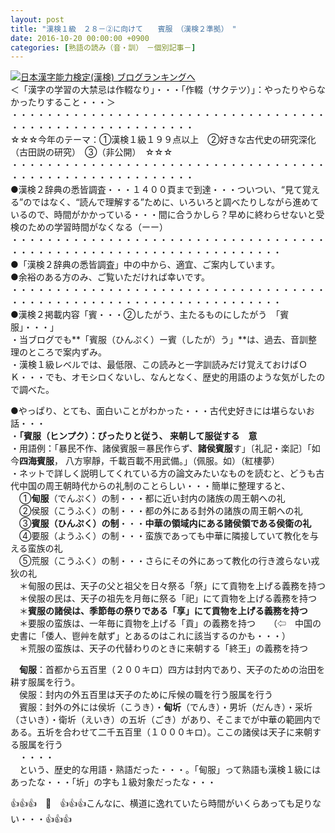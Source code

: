 ```yaml
---
layout: post
title: "漢検１級　２８－②に向けて　　賓服　（漢検２準拠）　"
date: 2016-10-20 00:00:00 +0900
categories: [熟語の読み（音・訓）　－個別記事－]
---
```


[![](/syuusyuu9701/assets/images/漢検１級-２８－②に向けて-賓服-（漢検２準拠）--br_c_3028_1.gif)](http://blog.with2.net/link.php?1659096:3028 "日本漢字能力検定(漢検) ブログランキングへ")[日本漢字能力検定(漢検) ブログランキングへ](http://blog.with2.net/link.php?1659096:3028)  
＜「漢字の学習の大禁忌は作輟なり」・・・「作輟（サクテツ）」：やったりやらなかったりすること・・・＞  
・・・・・・・・・・・・・・・・・・・・・・・・・・・・・・・・・・・・・・・・・・・・・・・・・・・・・・・・・  
☆☆☆今年のテーマ：①漢検１級１９９点以上　②好きな古代史の研究深化（古田説の研究）　③（非公開）　☆☆☆　　  
・・・・・・・・・・・・・・・・・・・・・・・・・・・・・・・・・・・・・・・・・・・・・・・・・・・・・・・・・  
●漢検２辞典の悉皆調査・・・１４００頁まで到達・・・ついつい、“見て覚える”のではなく、“読んで理解する”ために、いろいろと調べたりしながら進めているので、時間がかかっている・・・間に合うかしら？早めに終わらせないと受検のための学習時間がなくなる（ーー）  
・・・・・・・・・・・・・・・・・・・・・・・・・・・・・・・・・・・・・・・・・・・・・・・・・・・・・・・・・・・・・・・・・・・  
●「漢検２辞典の悉皆調査」中の中から、適宜、ご案内しています。  
●余裕のある方のみ、ご覧いただければ幸いです。  
・・・・・・・・・・・・・・・・・・・・・・・・・・・・・・・・・・・・・・・・・・・・・・・・・・・・・・・・・・・・・・・・・・・  
●漢検２掲載内容「賓・・・②したがう、主たるものにしたがう　「賓服」・・・」  
・当ブログでも**「賓服（ひんぷく）ー賓（したが）う」**は、過去、音訓整理のところで案内ずみ。  
・漢検１級レベルでは、最低限、この読みと一字訓読みだけ覚えておけばＯＫ・・・でも、オモシロくないし、なんとなく、歴史的用語のような気がしたので調べた。  
  
●やっぱり、とても、面白いことがわかった・・・古代史好きには堪らないお話・・・  
・**「賓服（ヒンプク）：ぴったりと従う、 来朝して服従する　意**  
・用語例：「暴民不作、諸侯賓服＝暴民作らず、**諸侯賓服**す」〔礼記・楽記〕「如今**四海賓服**， 八方寧靜，千載百載不用武備。」（佩服。如）（紅樓夢）  
・ネットで詳しく説明してくれている方の論文みたいなものを読むと、どうも古代中国の周王朝時代からの礼制のことらしい・・・簡単に整理すると、  
　①**甸服**（でんぷく）の制・・・都に近い封内の諸族の周王朝への礼  
　②侯服（こうふく）の制・・・都の外にある封外の諸族の周王朝への礼  
　③**賓服（ひんぷく）の制**・・・**中華の領域内にある諸侯領である侯衛の礼**  
　④要服（ようふく）の制・・・蛮族であっても中華に隣接していて教化を与える蛮族の礼  
　⑤荒服（こうふく）の制・・・さらにその外にあって教化の行き渡らない戎狄の礼  
　＊甸服の民は、天子の父と祖父を日々祭る「祭」にて貢物を上げる義務を持つ  
　＊侯服の民は、天子の祖先を月毎に祭る「祀」にて貢物を上げる義務を持つ  
　＊**賓服の諸侯は、季節毎の祭りである「享」にて貢物を上げる義務を持つ**  
　＊要服の蛮族は、一年毎に貢物を上げる「貢」の義務を持つ　　（⇦　中国の史書に「倭人、鬯艸を献ず」とあるのはこれに該当するのかも・・・）  
　＊荒服の蛮族は、天子の代替わりのときに来朝する「終王」の義務を持つ　  
  
　**甸服**：首都から五百里（２００キロ）四方は封内であり、天子のための治田を耕す服属を行う。  
　侯服：封内の外五百里は天子のために斥候の職を行う服属を行う  
　賓服：封外の外には侯圻（こうき）・**甸圻**（でんき）・男圻（だんき）・采圻（さいき）・衛圻（えいき）の五圻（ごき）があり、そこまでが中華の範囲内である。五圻を合わせて二千五百里（１０００キロ）。ここの諸侯は天子に来朝する服属を行う  
　・・・・  
　という、歴史的な用語・熟語だった・・・。「甸服」って熟語も漢検１級にはあったな・・・「圻」の字も１級対象だったな・・・  
  
👍👍👍　🐒　👍👍👍こんなに、横道に逸れていたら時間がいくらあっても足りない・・・👍👍👍  